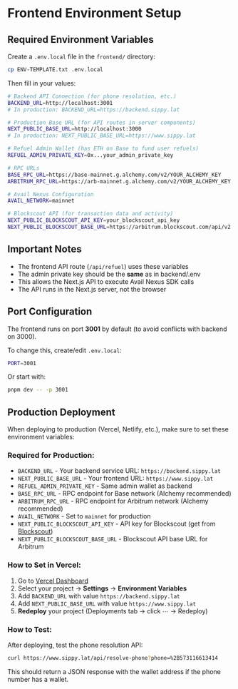 # Frontend Environment Setup

## Required Environment Variables

Create a `.env.local` file in the `frontend/` directory:

```bash
cp ENV-TEMPLATE.txt .env.local
```

Then fill in your values:

```bash
# Backend API Connection (for phone resolution, etc.)
BACKEND_URL=http://localhost:3001
# In production: BACKEND_URL=https://backend.sippy.lat

# Production Base URL (for API routes in server components)
NEXT_PUBLIC_BASE_URL=http://localhost:3000
# In production: NEXT_PUBLIC_BASE_URL=https://www.sippy.lat

# Refuel Admin Wallet (has ETH on Base to fund user refuels)
REFUEL_ADMIN_PRIVATE_KEY=0x...your_admin_private_key

# RPC URLs
BASE_RPC_URL=https://base-mainnet.g.alchemy.com/v2/YOUR_ALCHEMY_KEY
ARBITRUM_RPC_URL=https://arb-mainnet.g.alchemy.com/v2/YOUR_ALCHEMY_KEY

# Avail Nexus Configuration
AVAIL_NETWORK=mainnet

# Blockscout API (for transaction data and activity)
NEXT_PUBLIC_BLOCKSCOUT_API_KEY=your_blockscout_api_key
NEXT_PUBLIC_BLOCKSCOUT_BASE_URL=https://arbitrum.blockscout.com/api/v2
```

## Important Notes

- The frontend API route (`/api/refuel`) uses these variables
- The admin private key should be the **same** as in backend/.env
- This allows the Next.js API to execute Avail Nexus SDK calls
- The API runs in the Next.js server, not the browser

## Port Configuration

The frontend runs on port **3001** by default (to avoid conflicts with backend on 3000).

To change this, create/edit `.env.local`:

```bash
PORT=3001
```

Or start with:

```bash
pnpm dev -- -p 3001
```

## Production Deployment

When deploying to production (Vercel, Netlify, etc.), make sure to set these environment variables:

### Required for Production:

- `BACKEND_URL` - Your backend service URL: `https://backend.sippy.lat`
- `NEXT_PUBLIC_BASE_URL` - Your frontend URL: `https://www.sippy.lat`
- `REFUEL_ADMIN_PRIVATE_KEY` - Same admin wallet as backend
- `BASE_RPC_URL` - RPC endpoint for Base network (Alchemy recommended)
- `ARBITRUM_RPC_URL` - RPC endpoint for Arbitrum network (Alchemy recommended)
- `AVAIL_NETWORK` - Set to `mainnet` for production
- `NEXT_PUBLIC_BLOCKSCOUT_API_KEY` - API key for Blockscout (get from [Blockscout](https://blockscout.com/))
- `NEXT_PUBLIC_BLOCKSCOUT_BASE_URL` - Blockscout API base URL for Arbitrum

### How to Set in Vercel:

1. Go to [Vercel Dashboard](https://vercel.com/dashboard)
2. Select your project → **Settings** → **Environment Variables**
3. Add `BACKEND_URL` with value `https://backend.sippy.lat`
4. Add `NEXT_PUBLIC_BASE_URL` with value `https://www.sippy.lat`
5. **Redeploy** your project (Deployments tab → click ⋯ → Redeploy)

### How to Test:

After deploying, test the phone resolution API:

```bash
curl https://www.sippy.lat/api/resolve-phone?phone=%2B573116613414
```

This should return a JSON response with the wallet address if the phone number has a wallet.
